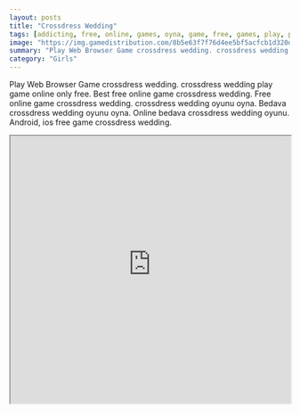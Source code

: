 ```yaml
---
layout: posts
title: "Crossdress Wedding"
tags: [addicting, free, online, games, oyna, game, free, games, play, play, games]
image: "https://img.gamedistribution.com/8b5e63f7f76d4ee5bf5acfcb1d320dc2-512x384.jpeg"
summary: "Play Web Browser Game crossdress wedding. crossdress wedding play game online only free. Best free online game crossdress wedding. Free online game crossdress wedding. crossdress wedding oyunu oyna. Bedava crossdress wedding oyunu oyna. Online bedava crossdress wedding oyunu. Android, ios free game crossdress wedding."
category: "Girls"
---
```


Play Web Browser Game crossdress wedding. crossdress wedding play game online only free. Best free online game crossdress wedding. Free online game crossdress wedding. crossdress wedding oyunu oyna. Bedava crossdress wedding oyunu oyna. Online bedava crossdress wedding oyunu. Android, ios free game crossdress wedding.

<iframe width="100%" height="480px;" src="https://html5.gamedistribution.com/8b5e63f7f76d4ee5bf5acfcb1d320dc2/"></iframe>